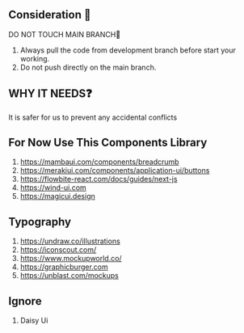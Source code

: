 
## Consideration 📍 

DO NOT TOUCH MAIN BRANCH🌿 
1. Always pull the code from development branch before start your working.
2. Do not push directly on the main branch. 

## WHY IT NEEDS❓

It is safer for us to prevent any accidental conflicts


## For Now Use This Components Library
1. https://mambaui.com/components/breadcrumb
2. https://merakiui.com/components/application-ui/buttons
3. https://flowbite-react.com/docs/guides/next-js 
4. https://wind-ui.com
5. https://magicui.design

## Typography
1. https://undraw.co/illustrations
2. https://iconscout.com/
3. https://www.mockupworld.co/
4. https://graphicburger.com
5. https://unblast.com/mockups

## Ignore

1. Daisy Ui


